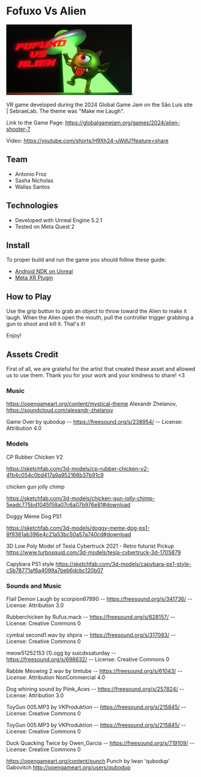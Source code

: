 # Fofuxo Vs Alien 


![Cover Image](Cape.jpg).


VR game developed during the 2024 Global Game Jam on the São Luís site | SebraeLab. The theme was "Make me Laugh".

Link to the Game Page: https://globalgamejam.org/games/2024/alien-shooter-7

Video: https://youtube.com/shorts/H9Xh24-uWdU?feature=share

## Team

- Antonio Froz
- Sasha Nicholas
- Wallas Santos

## Technologies

- Developed with Unreal Engine 5.2.1
- Tested on Meta Quest 2

## Install


To proper build and run the game you should follow these guide:

- [Android NDK on Unreal](https://docs.unrealengine.com/5.0/en-US/how-to-set-up-android-sdk-and-ndk-for-your-unreal-engine-development-environment/)
- [Meta XR Plugin](https://developer.oculus.com/documentation/unreal/unreal-quick-start-guide-quest/)


## How to Play

Use the grip button to grab an object to throw toward the Alien to make it laugh. When the Alien open the mouth, pull the controller trigger grabbing a gun to shoot and kill it. That's it! 

Enjoy!

## Assets Credit

First of all, we are grateful for the artist that created these asset and allowed us to use them. Thank you for your work and your kindness to share! <3

### Music

https://opengameart.org/content/mystical-theme
Alexandr Zhelanov, https://soundcloud.com/alexandr-zhelanov


Game Over by qubodup -- https://freesound.org/s/238954/ -- License: Attribution 4.0


### Models

CP Rubber Chicken V2

https://sketchfab.com/3d-models/cp-rubber-chicken-v2-4fb4c054c0bd417a9a952166b37b91c9


chicken gun jolly chimp

https://sketchfab.com/3d-models/chicken-gun-jolly-chimp-5eadc775bd1045f58a07c6a07b976e81#download

Doggy Meme Dog PS1

https://sketchfab.com/3d-models/doggy-meme-dog-ps1-8f9361ab396e4c21a53bc50a57a740cd#download

3D Low Poly Model of Tesla Cybertruck 2021 - Retro futurist Pickup
https://www.turbosquid.com/3d-models/tesla-cybertruck-3d-1705879

Capybara PS1 style
https://sketchfab.com/3d-models/capybara-ps1-style-c5b78771af6a4099a7beb6dcbc120b07

### Sounds and Music


Flail Demon Laugh by scorpion67890 -- https://freesound.org/s/341736/ -- License: Attribution 3.0

Rubberchicken by Rufus.mack -- https://freesound.org/s/628157/ -- License: Creative Commons 0

cymbal second1.wav by shpira -- https://freesound.org/s/317083/ -- License: Creative Commons 0

meow51252153 (1).ogg by suicdxsaturday -- https://freesound.org/s/698632/ -- License: Creative Commons 0

Rabble Meowing 2.wav by timtube -- https://freesound.org/s/61043/ -- License: Attribution NonCommercial 4.0

Dog whining sound by Piink_Aces -- https://freesound.org/s/257824/ -- License: Attribution 3.0

ToyGun 005.MP3 by VKProduktion -- https://freesound.org/s/215845/ -- License: Creative Commons 0

ToyGun 005.MP3 by VKProduktion -- https://freesound.org/s/215845/ -- License: Creative Commons 0

Duck Quacking Twice by Owen_Garcia -- https://freesound.org/s/719109/ -- License: Creative Commons 0

https://opengameart.org/content/punch
Punch by Iwan 'qubodup' Gabovitch http://opengameart.org/users/qubodup